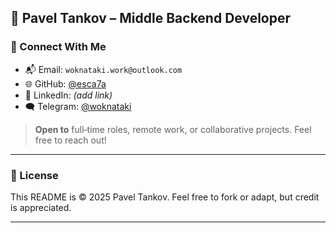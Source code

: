 
## 🚀 Pavel Tankov – Middle Backend Developer  

### 🔗 Connect With Me

- 📬 Email: `woknataki.work@outlook.com`
- 🌐 GitHub: [@esca7a](https://github.com/esca7a)
- 💼 LinkedIn: *(add link)*
- 🗨️ Telegram: [@woknataki](https://t.me/woknataki)

> **Open to** full‑time roles, remote work, or collaborative projects. Feel free to reach out!

---

### 📄 License

This README is © 2025 Pavel Tankov. Feel free to fork or adapt, but credit is appreciated.

---

